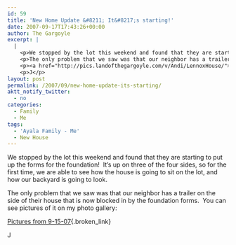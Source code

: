 ```yaml
---
id: 59
title: 'New Home Update &#8211; It&#8217;s starting!'
date: 2007-09-17T17:43:26+00:00
author: The Gargoyle
excerpt: |
  |
    <p>We stopped by the lot this weekend and found that they are starting to put up the forms for the foundation!  It's up on three of the four sides, so for the first time, we are able to see how the house is going to sit on the lot, and how our backyard is going to look.</p>
    <p>The only problem that we saw was that our neighbor has a trailer on the side of their house that is now blocked in by the foundation forms.  You can see pictures of it on my photo gallery:</p>
    <p><a href="http://pics.landofthegargoyle.com/v/Andi/LennoxHouse/">Pictures from 9-15-07</a></p>
    <p>J</p>
layout: post
permalink: /2007/09/new-home-update-its-starting/
aktt_notify_twitter:
  - no
categories:
  - Family
  - Me
tags:
  - 'Ayala Family - Me'
  - New House
---
```


We stopped by the lot this weekend and found that they are starting to put up the forms for the foundation!  It&#8217;s up on three of the four sides, so for the first time, we are able to see how the house is going to sit on the lot, and how our backyard is going to look.

The only problem that we saw was that our neighbor has a trailer on the side of their house that is now blocked in by the foundation forms.  You can see pictures of it on my photo gallery:

[Pictures from 9-15-07](http://pics.landofthegargoyle.com/index.php/Andi/LennoxHouse){.broken_link}

J
